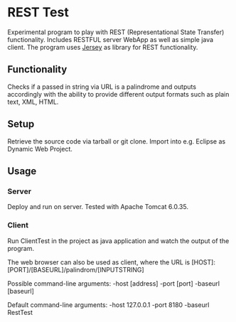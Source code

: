 # REST Test

Experimental program to play with REST (Representational State Transfer) functionality.
Includes RESTFUL server WebApp as well as simple java client.
The program uses [Jersey](http://jersey.java.net/) as library for REST functionality.

## Functionality

Checks if a passed in string via URL is a palindrome and outputs accordingly with the ability to provide different output formats such as plain text, XML, HTML.

## Setup 

Retrieve the source code via tarball or git clone.
Import into e.g. Eclipse as Dynamic Web Project. 

## Usage

### Server

Deploy and run on server. Tested with Apache Tomcat 6.0.35.

### Client

Run ClientTest in the project as java application and watch the output of the program.

The web browser can also be used as client, where the URL is 
	[HOST]:[PORT]/[BASEURL]/palindrom/[INPUTSTRING]

Possible command-line arguments: -host [address] -port [port] -baseurl [baseurl]

Default command-line arguments: -host 127.0.0.1 -port 8180 -baseurl RestTest
